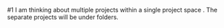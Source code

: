 #1
I am thinking about multiple projects within a single project space .
The separate projects will be under folders.
